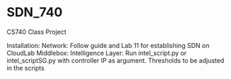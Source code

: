 # SDN_740
CS740 Class Project

Installation:
Network: Follow guide and Lab 11 for establishing SDN on CloudLab
Middlebox: 
Intelligence Layer: Run intel_script.py or intel_scriptSG.py with controller IP as argument. Thresholds to be adjusted in the scripts
